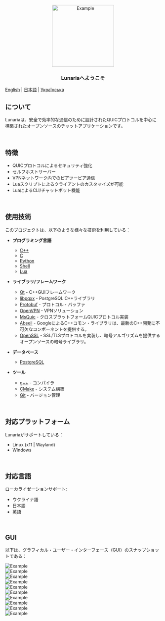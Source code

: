 <p align="center">
  <img src="./github-pages/images/tenor-nibutani.gif" alt="Example" width="200" height="200">
</p>

<h3 align="center">Lunariaへようこそ</h3>

[English](README.md) | [日本語](README_ja.md) | [Українська](README_ua.md)

## について

Lunariaは、安全で効率的な通信のために設計されたQUICプロトコルを中心に構築されたオープンソースのチャットアプリケーションです。

<br/>

## 特徴
- QUICプロトコルによるセキュリティ強化
- セルフホストサーバー
- VPNネットワーク内でのピアツーピア通信
- Luaスクリプトによるクライアントのカスタマイズが可能
- LuaによるCLI/チャットボット機能

<br/>

## 使用技術
このプロジェクトは、以下のような様々な技術を利用している：

- **プログラミング言語**
  - [C++](https://en.cppreference.com/w/cpp)
  - [C](https://en.cppreference.com/w/c)
  - [Python](https://www.python.org/)
  - [Shell](https://www.gnu.org/software/bash/)
  - [Lua](https://www.lua.org/)

- **ライブラリ/フレームワーク**
  - [Qt](https://www.qt.io/) - C++GUIフレームワーク
  - [libpqxx](https://libpqxx.readthedocs.io/) - PostgreSQL C++ライブラリ
  - [Protobuf](https://developers.google.com/protocol-buffers) - プロトコル・バッファ
  - [OpenVPN](https://openvpn.net/) - VPNソリューション
  - [MsQuic](https://github.com/microsoft/msquic) - クロスプラットフォームQUICプロトコル実装
  - [Abseil](https://abseil.io/docs/cpp/quickstart-cmake.html) - GoogleによるC++コモン・ライブラリは、最新のC++開発に不可欠なコンポーネントを提供する。
  - [OpenSSL](https://www.openssl.org/) - SSL/TLSプロトコルを実装し、暗号アルゴリズムを提供するオープンソースの暗号ライブラリ。

- **データベース**
  - [PostgreSQL](https://www.postgresql.org/)

- **ツール**
  - [g++](https://gcc.gnu.org/) - コンパイラ
  - [CMake](https://cmake.org/) - システム構築
  - [Git](https://git-scm.com/) - バージョン管理

<br/>

## 対応プラットフォーム
Lunariaがサポートしている：
- Linux (x11 | Wayland)
- Windows

<br/>

## 対応言語
ローカライゼーションサポート:
- ウクライナ語
- 日本語
- 英語

<br/>

## GUI

以下は、グラフィカル・ユーザー・インターフェース（GUI）のスナップショットである：

<img src="./GUI/Frame 1.png" alt="Example">
<br/>
<img src="./GUI/Frame 65.png" alt="Example">
<br/>
<img src="./GUI/Frame 54.png" alt="Example">
<br/>
<img src="./GUI/Frame 55.png" alt="Example">
<br/>
<img src="./GUI/Frame 57.png" alt="Example">
<br/>
<img src="./GUI/Frame 59.png" alt="Example">
<br/>
<img src="./GUI/Frame 60.png" alt="Example">
<br/>
<img src="./GUI/Frame 62.png" alt="Example">
<br/>
<img src="./GUI/Frame 63.png" alt="Example">
<br/>
<img src="./GUI/Frame 64.png" alt="Example">
<br/>
